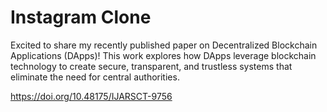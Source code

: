 # Instagram Clone

Excited to share my recently published paper on Decentralized Blockchain Applications (DApps)!
This work explores how DApps leverage blockchain technology to create secure, transparent, and trustless systems that eliminate the need for central authorities.

https://doi.org/10.48175/IJARSCT-9756
